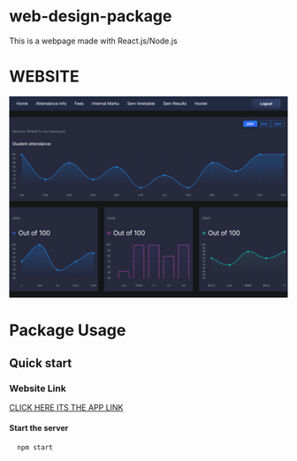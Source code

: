 # web-design-package
This is a webpage made with React.js/Node.js

<h1>WEBSITE</h1>

![gitlogo](login.png)

# Package Usage

## Quick start

### Website Link
<a href="https://sanjay-ecampus.herokuapp.com/">CLICK HERE ITS THE APP LINK</a>

#### Start the server
      npm start
